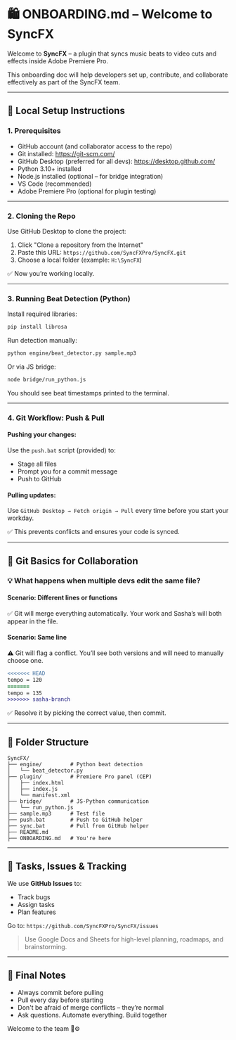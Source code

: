 # 🛍 ONBOARDING.md – Welcome to SyncFX

Welcome to **SyncFX** – a plugin that syncs music beats to video cuts and effects inside Adobe Premiere Pro.

This onboarding doc will help developers set up, contribute, and collaborate effectively as part of the SyncFX team.

---

## 🔧 Local Setup Instructions

### 1. Prerequisites
- GitHub account (and collaborator access to the repo)
- Git installed: https://git-scm.com/
- GitHub Desktop (preferred for all devs): https://desktop.github.com/
- Python 3.10+ installed
- Node.js installed (optional – for bridge integration)
- VS Code (recommended)
- Adobe Premiere Pro (optional for plugin testing)

---

### 2. Cloning the Repo

Use GitHub Desktop to clone the project:

1. Click "Clone a repository from the Internet"
2. Paste this URL: `https://github.com/SyncFXPro/SyncFX.git`
3. Choose a local folder (example: `H:\SyncFX`)

✅ Now you’re working locally.

---

### 3. Running Beat Detection (Python)

Install required libraries:
```bash
pip install librosa
```

Run detection manually:
```bash
python engine/beat_detector.py sample.mp3
```

Or via JS bridge:
```bash
node bridge/run_python.js
```

You should see beat timestamps printed to the terminal.

---

### 4. Git Workflow: Push & Pull

#### Pushing your changes:
Use the `push.bat` script (provided) to:
- Stage all files
- Prompt you for a commit message
- Push to GitHub

#### Pulling updates:
Use `GitHub Desktop → Fetch origin → Pull` every time before you start your workday.

✅ This prevents conflicts and ensures your code is synced.

---

## 🧠 Git Basics for Collaboration

### 💡 What happens when multiple devs edit the same file?

#### Scenario: Different lines or functions
✅ Git will merge everything automatically. Your work and Sasha’s will both appear in the file.

#### Scenario: Same line
⚠️ Git will flag a conflict. You’ll see both versions and will need to manually choose one.

```diff
<<<<<<< HEAD
tempo = 120
=======
tempo = 135
>>>>>>> sasha-branch
```

✅ Resolve it by picking the correct value, then commit.

---

## 📁 Folder Structure

```text
SyncFX/
├── engine/         # Python beat detection
│   └── beat_detector.py
├── plugin/         # Premiere Pro panel (CEP)
│   ├── index.html
│   ├── index.js
│   └── manifest.xml
├── bridge/         # JS-Python communication
│   └── run_python.js
├── sample.mp3      # Test file
├── push.bat        # Push to GitHub helper
├── sync.bat        # Pull from GitHub helper
├── README.md
├── ONBOARDING.md   # You're here
```

---

## 📌 Tasks, Issues & Tracking

We use **GitHub Issues** to:
- Track bugs
- Assign tasks
- Plan features

Go to: `https://github.com/SyncFXPro/SyncFX/issues`

> Use Google Docs and Sheets for high-level planning, roadmaps, and brainstorming.

---

## 🙌 Final Notes

- Always commit before pulling
- Pull every day before starting
- Don't be afraid of merge conflicts – they’re normal
- Ask questions. Automate everything. Build together

Welcome to the team 🧠⚙️